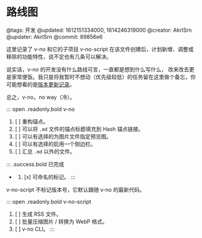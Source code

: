 # 路线图

@tags: 开发
@updated: 1612151334000, 1614246319000
@creator: AkrISrn
@updater: AkrISrn
@commit: 89856e6

这里记录了 v-no 和它的子项目 v-no-script 在该文件创建后，计划新增、调整或移除的功能特性，说不定也有几条可以解决[](/zh/docs/some-problems.md "#")。

说实话，v-no 的开发没有什么路线可言，一直都是想到什么写什么，[](/zh/api/index.md "#") 改来改去更是家常便饭。我只是将我暂时不想动（优先级较低）的任务留在这里做个备忘，你可能想看的是[版本更新记录](/zh/releases/index.md "#")。

总之，v-no，no way（冷）。

::: open .readonly.bold v-no
1. [ ] 重构锚点。
1. [ ] 可以将 `.md` 文件的锚点标题填充到 Hash 锚点链接。
1. [ ] 可以有选择的为图片文件指定预览图。
1. [ ] 可以有选择的启用一个侧边栏。
1. [ ] 汇总 `.md` 以外的文件。

::: .success.bold 已完成
- [](/zh/releases/v1.2.7.md "#")
    1. [x] 可命名的[](/zh/docs/slice.md "#")标记。
:::

v-no-script 不标记版本号，它默认跟随 v-no 的最新代码。

::: open .readonly.bold v-no-script
1. [ ] 生成 RSS 文件。
1. [ ] 批量压缩图片 / 转换为 WebP 格式。
1. [ ] v-no CLI。
:::
